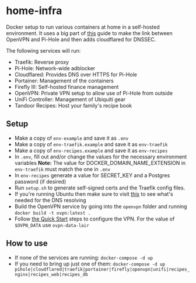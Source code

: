 # home-infra

Docker setup to run various containers at home in a self-hosted environment. It uses a big part of [this](https://demyx.sh/tutorial/how-to-run-openvpn-and-pi-hole-using-docker-in-a-vps/) guide to make the link between OpenVPN and Pi-Hole and then adds cloudflared for DNSSEC.

The following services will run:

- Traefik: Reverse proxy
- Pi-Hole: Network-wide adblocker
- Cloudflared: Provides DNS over HTTPS for Pi-Hole
- Portainer: Management of the containers
- Firefly III: Self-hosted finance management
- OpenVPN: Private VPN setup to allow use of Pi-Hole from outside
- UniFi Controller: Management of Ubiquiti gear
- Tandoor Recipes: Host your family's recipe book

## Setup
- Make a copy of `env-example` and save it as `.env`
- Make a copy of `env-traefik.example` and save it as `env-traefik`
- Make a copy of `env-recipes.example` and save it as `env-recipes`
- In `.env`, fill out and/or change the values for the necessary environment variables
  **Note:** The value for DOCKER_DOMAIN_NAME_EXTENSION in `env-traefik` must match the one in `.env`
- In `env-recipes` generate a value for SECRET_KEY and a Postgres password (if desired)
- Run `setup.sh` to generate self-signed certs and the Traefik config files.
- If you're running Ubuntu then make sure to visit [this](https://github.com/pi-hole/docker-pi-hole#installing-on-ubuntu) to see what's needed for the DNS resolving
- Build the OpenVPN service by going into the `openvpn` folder and running `docker build -t ovpn:latest .`
- Follow [the Quick Start](https://github.com/kylemanna/docker-openvpn) steps to configure the VPN. For the value of `$OVPN_DATA` use `ovpn-data-lair`

## How to use

- If none of the services are running: `docker-compose -d up`
- If you need to bring up just one of them: `docker-compose -d up pihole|cloudflared|traefik|portainer|firefly|openvpn|unifi|recipes_nginx|recipes_web|recipes_db`
